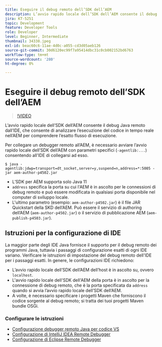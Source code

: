 ```yaml
---
title: Eseguire il debug remoto dell’SDK dell’AEM
description: L’avvio rapido locale dell’SDK dell’AEM consente il debug Java remoto dall’IDE, che consente di analizzare l’esecuzione del codice in tempo reale nell’AEM per comprendere l’esatto flusso di esecuzione.
jira: KT-5251
topic: Development
feature: Developer Tools
role: Developer
level: Beginner, Intermediate
thumbnail: 34338.jpeg
exl-id: beac60c6-11ae-4d0c-a055-cd3d05aeb126
source-git-commit: 30d6120ec99f7a95414dbc31c0cb002152bd6763
workflow-type: tm+mt
source-wordcount: '280'
ht-degree: 0%

---
```


# Eseguire il debug remoto dell’SDK dell’AEM

>[!VIDEO](https://video.tv.adobe.com/v/34338?quality=12&learn=on)

L’avvio rapido locale dell’SDK dell’AEM consente il debug Java remoto dall’IDE, che consente di analizzare l’esecuzione del codice in tempo reale nell’AEM per comprendere l’esatto flusso di esecuzione.

Per collegare un debugger remoto all’AEM, è necessario avviare l’avvio rapido locale dell’SDK dell’AEM con parametri specifici (`-agentlib:...`) consentendo all&#39;IDE di collegarsi ad esso.

```
$ java -agentlib:jdwp=transport=dt_socket,server=y,suspend=n,address=*:5005 -jar aem-author-p4502.jar   
```

+ L’SDK per AEM supporta solo Java 11
+ `address` specifica la porta su cui l&#39;AEM è in ascolto per le connessioni di debug remoto e può essere modificata in qualsiasi porta disponibile nel computer di sviluppo locale.
+ L&#39;ultimo parametro (esempio: `aem-author-p4502.jar`) è il file JAR Quickstart della SKD dell’AEM. Può essere il servizio di authoring dell’AEM (`aem-author-p4502.jar`) o il servizio di pubblicazione AEM (`aem-publish-p4503.jar`).


## Istruzioni per la configurazione di IDE

La maggior parte degli IDE Java fornisce il supporto per il debug remoto dei programmi Java, tuttavia i passaggi di configurazione esatti di ogni IDE variano. Verificare le istruzioni di impostazione del debug remoto dell&#39;IDE per i passaggi esatti. In genere, le configurazioni IDE richiedono:

+ L’avvio rapido locale dell’SDK dell’AEM dell’host è in ascolto su, ovvero `localhost`.
+ L&#39;avvio rapido locale dell&#39;SDK dell&#39;AEM della porta è in ascolto per la connessione di debug remoto, che è la porta specificata da `address` quando si avvia l’avvio rapido locale dell’SDK dell’AEM.
+ A volte, è necessario specificare i progetti Maven che forniscono il codice sorgente al debug remoto; si tratta dei tuoi progetti Maven bundle OSGi.

### Configurare le istruzioni

+ [Configurazione debugger remoto Java per codice VS](https://code.visualstudio.com/docs/java/java-debugging)
+ [Configurazione di IntelliJ IDEA Remote Debugger](https://www.jetbrains.com/help/idea/tutorial-remote-debug.html)
+ [Configurazione di Eclipse Remote Debugger](https://javapapers.com/core-java/java-remote-debug-with-eclipse/)
